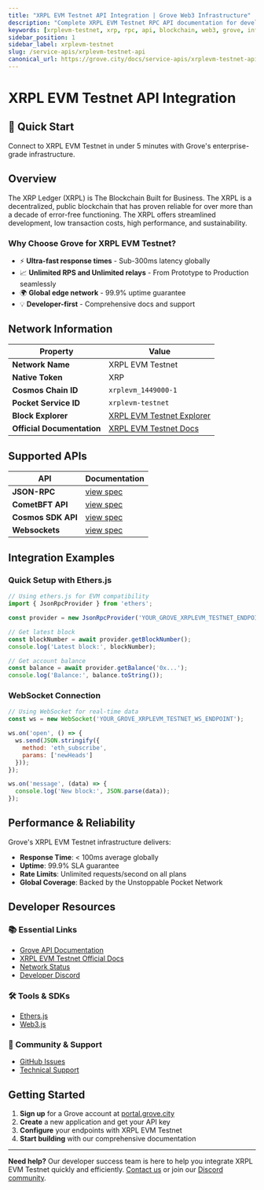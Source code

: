 ```yaml
---
title: "XRPL EVM Testnet API Integration | Grove Web3 Infrastructure"
description: "Complete XRPL EVM Testnet RPC API documentation for developers. Fast, reliable XRPL EVM Testnet blockchain access with Grove's enterprise infrastructure. Get started in minutes."
keywords: [xrplevm-testnet, xrp, rpc, api, blockchain, web3, grove, infrastructure, developers, integration]
sidebar_position: 1
sidebar_label: xrplevm-testnet
slug: /service-apis/xrplevm-testnet-api
canonical_url: https://grove.city/docs/service-apis/xrplevm-testnet-api
---
```


# XRPL EVM Testnet API Integration

<div style={{background: "linear-gradient(135deg, #000000 0%, #434343 100%)", color: "white", padding: "1.5rem", borderRadius: "8px", margin: "1rem 0"}}>
  <h2 style={{color: "white", marginTop: 0}}>🚀 Quick Start</h2>
  <p style={{marginBottom: 0, fontSize: "1.1rem"}}>Connect to XRPL EVM Testnet in under 5 minutes with Grove's enterprise-grade infrastructure.</p>
</div>

## Overview

The XRP Ledger (XRPL) is The Blockchain Built for Business. The XRPL is a decentralized, public blockchain that has proven reliable for over more than a decade of error-free functioning. The XRPL offers streamlined development, low transaction costs, high performance, and sustainability.

### Why Choose Grove for XRPL EVM Testnet?

- ⚡ **Ultra-fast response times** - Sub-300ms latency globally
- 📈 **Unlimited RPS and Unlimited relays** - From Prototype to Production seamlessly
- 🌍 **Global edge network** - 99.9% uptime guarantee
- 💡 **Developer-first** - Comprehensive docs and support

## Network Information

| Property | Value |
|----------|-------|
| **Network Name** | XRPL EVM Testnet |
| **Native Token** | XRP |
| **Cosmos Chain ID** | `xrplevm_1449000-1` |
| **Pocket Service ID** | `xrplevm-testnet` |
| **Block Explorer** | [XRPL EVM Testnet Explorer](https://explorer.testnet.xrplevm.org/) |
| **Official Documentation** | [XRPL EVM Testnet Docs](https://docs.xrplevm.org) |

## Supported APIs

| API | Documentation |
| --- | ------------- |
| **JSON-RPC** | [view spec](../grove-api/api-definition/definition#json-rpc-supported-methods) |
| **CometBFT API** | [view spec](../grove-api/api-definition/definition#cosmos--cometbft) |
| **Cosmos SDK API** | [view spec](../grove-api/api-definition/definition#cosmos--cometbft) |
| **Websockets** | [view spec](../grove-api/api-definition/definition#websockets) |

## Integration Examples

### Quick Setup with Ethers.js

```javascript
// Using ethers.js for EVM compatibility
import { JsonRpcProvider } from 'ethers';

const provider = new JsonRpcProvider('YOUR_GROVE_XRPLEVM_TESTNET_ENDPOINT');

// Get latest block
const blockNumber = await provider.getBlockNumber();
console.log('Latest block:', blockNumber);

// Get account balance
const balance = await provider.getBalance('0x...');
console.log('Balance:', balance.toString());
```

### WebSocket Connection

```javascript
// Using WebSocket for real-time data
const ws = new WebSocket('YOUR_GROVE_XRPLEVM_TESTNET_WS_ENDPOINT');

ws.on('open', () => {
  ws.send(JSON.stringify({
    method: 'eth_subscribe',
    params: ['newHeads']
  }));
});

ws.on('message', (data) => {
  console.log('New block:', JSON.parse(data));
});
```

## Performance & Reliability

Grove's XRPL EVM Testnet infrastructure delivers:

- **Response Time**: < 100ms average globally
- **Uptime**: 99.9% SLA guarantee  
- **Rate Limits**: Unlimited requests/second on all plans
- **Global Coverage**: Backed by the Unstoppable Pocket Network

## Developer Resources

### 📚 Essential Links
- [Grove API Documentation](../grove-api/overview/grove-api)
- [XRPL EVM Testnet Official Docs](https://xrpl.org/evm-sidechain.html)
- [Network Status](https://status.grove.city)
- [Developer Discord](https://discord.gg/build-with-grove)

### 🛠️ Tools & SDKs
- [Ethers.js](https://docs.ethers.io/)
- [Web3.js](https://web3js.readthedocs.io/)

### 💬 Community & Support
- [GitHub Issues](https://github.com/buildwithgrove/path)  
- [Technical Support](https://discord.com/channels/824324475256438814/1150805396085293106)

## Getting Started

1. **Sign up** for a Grove account at [portal.grove.city](https://portal.grove.city)
2. **Create** a new application and get your API key
3. **Configure** your endpoints with XRPL EVM Testnet
4. **Start building** with our comprehensive documentation

---

<div style={{background: "#f8f9fa", padding: "1rem", borderLeft: "4px solid #007bff", margin: "1rem 0"}}>
  <strong>Need help?</strong> Our developer success team is here to help you integrate XRPL EVM Testnet quickly and efficiently. <a href="mailto:portal@grove.city">Contact us</a> or join our <a href="https://discord.gg/build-with-grove">Discord community</a>.
</div>
